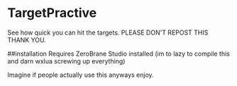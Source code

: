 # TargetPractive
See how quick you can hit the targets.
PLEASE DON'T REPOST THIS THANK YOU.

##installation
Requires ZeroBrane Studio installed (im to lazy to compile this and darn wxlua screwing up everything)

Imagine if people actually use this anyways enjoy.
